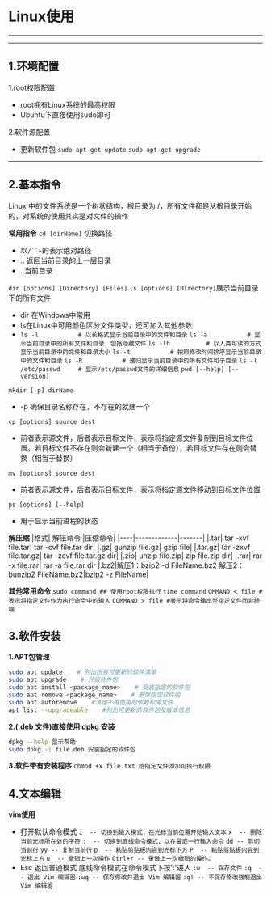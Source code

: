 # Linux使用
---
---
## 1.环境配置
1.root权限配置
- root拥有Linux系统的最高权限
- Ubuntu下直接使用sudo即可

2.软件源配置
- 更新软件包
`sudo apt-get update`
`sudo apt-get upgrade`
---

## 2.基本指令
Linux 中的文件系统是一个树状结构，根目录为 /，所有文件都是从根目录开始的，对系统的使用其实是对文件的操作

**常用指令**
`cd [dirName]`  切换路径
- 以`/``~`的表示绝对路径
- .. 返回当前目录的上一层目录
- .  当前目录

`dir [options] [Directory] [Files]`
`ls [options] [Directory]`展示当前目录下的所有文件
- dir 在Windows中常用
- ls在Linux中可用颜色区分文件类型，还可加入其他参数
- `ls -l           # 以长格式显示当前目录中的文件和目录`
`ls -a           # 显示当前目录中的所有文件和目录，包括隐藏文件`
`ls -lh          # 以人类可读的方式显示当前目录中的文件和目录大小`
`ls -t           # 按照修改时间排序显示当前目录中的文件和目录`
`ls -R           # 递归显示当前目录中的所有文件和子目录`
`ls -l /etc/passwd     # 显示/etc/passwd文件的详细信息`
`pwd [--help] [--version]`

`mkdir [-p] dirName`
- -p 确保目录名称存在，不存在的就建一个

`cp [options] source dest`
- 前者表示源文件，后者表示目标文件，表示将指定源文件复制到目标文件位置。若目标文件不存在则会新建一个（相当于备份），若目标文件存在则会替换（相当于替换）

`mv [options] source dest`
- 前者表示源文件，后者表示目标文件，表示将指定源文件移动到目标文件位置

`ps [options] [--help]`
- 用于显示当前进程的状态

**解压缩** 
|格式|	解压命令	|压缩命令|
|----|-------------|-------|
|.tar|	tar -xvf file.tar|	tar -cvf file.tar dir|
|.gz|	gunzip file.gz|	gzip file|
|.tar.gz|	tar -zxvf file.tar.gz|	tar -zcvf file.tar.gz dir|
|.zip|	unzip file.zip|	zip file.zip dir|
|.rar|	rar -x file.rar|	rar -a file.rar dir
|.bz2|解压1：bzip2 -d FileName.bz2 解压2：bunzip2 FileName.bz2|bzip2 -z FileName|

**其他常用命令**
`sudo command ## 使用root权限执行`
`time command`
`OMMAND < file #表示将指定文件作为执行命令中的输入`
`COMMAND > file #表示将命令输出至指定文件而非终端`

## 3.软件安装
**1.APT包管理**
```bash
sudo apt update    # 列出所有可更新的软件清单
sudo apt upgrade    # 升级软件包
sudo apt install <package_name>    # 安装指定的软件包
sudo apt remove <package_name>    # 删除指定软件包
sudo apt autoremove    #清理不再使用的依赖和库文件
apt list --upgradeable    #列出可更新的软件包及版本信息
```
**2.(.deb 文件)直接使用 dpkg 安装**
```bash
dpkg --help 显示帮助
sudo dpkg -i file.deb 安装指定的软件包
```
**3.软件带有安装程序**
`chmod +x file.txt 给指定文件添加可执行权限`

## 4.文本编辑

**vim使用**
- 打开默认命令模式
`i  -- 切换到输入模式，在光标当前位置开始输入文本`
`x  -- 删除当前光标所在处的字符`
`:  -- 切换到底线命令模式，以在最底一行输入命令`
`dd -- 剪切当前行`
`yy -- 复制当前行`
`p  -- 粘贴剪贴板内容到光标下方`
`P  -- 粘贴剪贴板内容到光标上方`
`u  -- 撤销上一次操作`
`Ctrl+r -- 重做上一次撤销的操作。`
- Esc 返回普通模式
底线命令模式在命令模式下按':'进入
  `:w  -- 保存文件`
`:q  -- 退出 Vim 编辑器`
`:wq -- 保存修改并退出 Vim 编辑器`
`:q! -- 不保存修改强制退出 Vim 编辑器`



